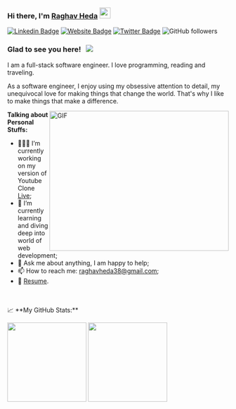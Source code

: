 ### Hi there, I'm <a href="https://gkassym.netlify.app" target="_blank">Raghav Heda</a> <img src="https://media.giphy.com/media/hvRJCLFzcasrR4ia7z/giphy.gif" width="25px">

[![Linkedin Badge](https://img.shields.io/badge/-LinkedIn-0e76a8?style=flat-square&logo=Linkedin&logoColor=white)](https://www.linkedin.com/in/raghav-heda-96a981167/)
[![Website Badge](https://img.shields.io/badge/Website-3b5998?style=flat-square&logo=google-chrome&logoColor=white)](/)
[![Twitter Badge](https://img.shields.io/badge/-Twitter-e4405f?style=flat-square&logo=Twitter&logoColor=white)](https://twitter.com/raghav_heda)
![GitHub followers](https://img.shields.io/github/followers/raghav2110?label=Follow&style=social) &nbsp;

### Glad to see you here! &nbsp; ![](<img alt = "profile views" src="https://komarev.com/ghpvc/?username=raghav2110&color=brightgreen">)

I am a full-stack software engineer. I love programming, reading and traveling.

As a software engineer, I enjoy using my obsessive attention to detail, my unequivocal love for making things that change the world. That's why I like to make things that make a difference.

<img align="right" alt="GIF" src="https://github.com/Gapur/Gapur/blob/master/coding.gif?raw=true" width="408" height="318" />

**Talking about Personal Stuffs:**

- 👨🏻‍💻 I’m currently working on my version of Youtube Clone [Live](https://sneak-tube-react.vercel.app/);
- 🚀 I’m currently learning and diving deep into world of web development;
- 💬 Ask me about anything, I am happy to help;
- 📫 How to reach me: raghavheda38@gmail.com;
- 📝 [Resume](https://drive.google.com/file/d/1NsV5U7XXthXexSdyYZ9alXojW5UkjdHY/view?usp=share_link).

</br>
</br>
📈 **My GitHub Stats:**

<p>
  <img height="180em" src="https://github-readme-stats.vercel.app/api?username=raghav2110&show_icons=true&hide_border=true&&count_private=true&include_all_commits=true" />
  <img height="180em" src="https://github-readme-stats.vercel.app/api/top-langs/?username=raghav2110&exclude_repo=KNN-Image-Classification&show_icons=true&hide_border=true&layout=compact&langs_count=8"/>
</p>
